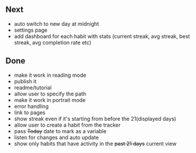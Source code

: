 ## Next

- auto switch to new day at midnight
- settings page
- add dashboard for each habit with stats (current streak, avg streak, best streak, avg completion rate etc)

## Done

- make it work in reading mode
- publish it
- readme/tutorial
- allow user to specify the path
- make it work in portrait mode
- error handling
- link to pages
- show streak even if it's starting from before the 21(displayed days)
- allow user to create a habit from the tracker
- pass ~~Today~~ date to mark as a variable
- listen for changes and auto update
- show only habits that have activity in the ~~past 21 days~~ current view

